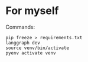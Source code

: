 # For myself
Commands:
```
pip freeze > requirements.txt
langgraph dev
source venv/bin/activate
pyenv activate venv
```